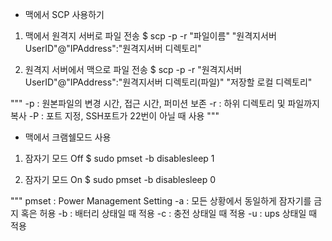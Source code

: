 - 맥에서 SCP 사용하기
1. 맥에서 원격지 서버로 파일 전송
$ scp -p -r "파일이름" "원격지서버UserID"@"IPAddress":"원격지서버 디렉토리"

2. 원격지 서버에서 맥으로 파일 전송
$ scp -p -r "원격지서버UserID"@"IPAddress":"원격지서버 디렉토리(파일)" "저장할 로컬 디렉토리"

"""
-p : 원본파일의 변경 시간, 접근 시간, 퍼미션 보존
-r : 하위 디렉토리 및 파일까지 복사
-P : <Port>포트 지정, SSH포트가 22번이 아닐 때 사용
"""

- 맥에서 크램쉘모드 사용
1. 잠자기 모드 Off
$ sudo pmset -b disablesleep 1

2. 잠자기 모드 On
$ sudo pmset -b disablesleep 0

"""
pmset : Power Management Setting
-a : 모든 상황에서 동일하게 잠자기를 금지 혹은 허용
-b : 배터리 상태일 때 적용
-c : 충전 상태일 때 적용
-u : ups 상태일 때 적용